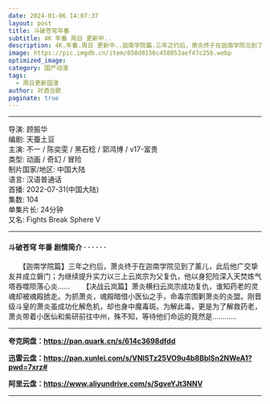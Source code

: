 ```yaml
---
date: 2024-01-06 14:07:37
layout: post
title: 斗破苍穹年番
subtitle: 4K 年番 周日 更新中..
description: 4K.年番.周日 更新中..迦南学院篇.三年之约后，萧炎终于在迦南学院见到了薰儿，此后他广交挚友并成立磐门；为继续提升实力以三上云岚宗为父复仇，他以身犯险深入天焚炼气塔吞噬陨落心炎...
image: https://pic.imgdb.cn/item/650d8156c458853aef47c25b.webp
optimized_image: 
category: 国产动漫
tags:
  - 周日更新国漫
author: 对酒当歌
paginate: true
---
```


---

导演: 顾振华  
编剧: 天蚕土豆  
主演: 不一 / 陈奕雯 / 黑石稔 / 郭鸿博 / v17-富贵  
类型: 动画 / 奇幻 / 冒险  
制片国家/地区: 中国大陆  
语言: 汉语普通话  
首播: 2022-07-31(中国大陆)  
集数: 104  
单集片长: 24分钟  
又名: Fights Break Sphere Ⅴ  

---

#### 斗破苍穹 年番 剧情简介 · · · · · ·

　　【迦南学院篇】三年之约后，萧炎终于在迦南学院见到了薰儿，此后他广交挚友并成立磐门；为继续提升实力以三上云岚宗为父复仇，他以身犯险深入天焚炼气塔吞噬陨落心炎……
　　【决战云岚篇】萧炎横扫云岚宗成功复仇，谁知药老的灵魂却被魂殿掳走。为抓萧炎，魂殿暗借小医仙之手，命毒宗围剿萧炎的炎盟。刚晋级斗皇的萧炎虽成功化解危机，却也身中魔毒斑。为解此毒，更是为了解救药老，萧炎带着小医仙和紫研前往中州，殊不知，等待他们命运的竟然是…………

---

**夸克网盘：<https://pan.quark.cn/s/614c3698dfdd>**

**迅雷云盘：<https://pan.xunlei.com/s/VNlSTz25VO9u4b8BblSn2NWeA1?pwd=7xrz#>**

**阿里云盘：<https://www.aliyundrive.com/s/SgveYJt3NNV>**

---
